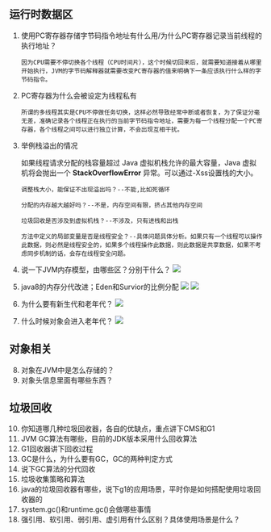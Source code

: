 ## 运行时数据区

1. 使用PC寄存器存储字节码指令地址有什么用/为什么PC寄存器记录当前线程的执行地址？

   `因为CPU需要不停切换各个线程（CPU时间片），这个时候切回来后，就需要知道接着从哪里开始执行，JVM的字节码解释器就需要改变PC寄存器的值来明确下一条应该执行什么样的字节码指令。`

2. PC寄存器为什么会被设定为线程私有

   `所谓的多线程其实是CPU不停做任务切换，这样必然导致经常中断或者恢复，为了保证分毫无差，准确记录各个线程正在执行的当前字节码指令地址，需要为每一个线程分配一个PC寄存器，各个线程之间可以进行独立计算，不会出现互相干扰。`

3. 举例栈溢出的情况

   如果线程请求分配的栈容量超过 Java 虚拟机栈允许的最大容量，Java 虚拟机将会抛出一个 **StackOverflowError** 异常。可以通过-Xss设置栈的大小。

   `调整栈大小，能保证不出现溢出吗？--不能,比如死循环`

   `分配的内存越大越好吗？--不是，内存空间有限，挤占其他内存空间`

   `垃圾回收是否涉及到虚拟机栈？--不涉及，只有进栈和出栈`

   `方法中定义的局部变量是否是线程安全？--具体问题具体分析。如果只有一个线程可以操作此数据，则必然是线程安全的，如果多个线程操作此数据，则此数据是共享数据，如果不考虑同步机制的话，会存在线程安全问题。`

4. 说一下JVM内存模型，由哪些区？分别干什么？
   <img src="/images/jvm/answer4.jpg">

5. java8的内存分代改进；Eden和Survior的比例分配
   <img src="/images/jvm/answer3.jpg">
   <img src="/images/jvm/answer2.jpg">

6. 为什么要有新生代和老年代？
   <img src="/images/jvm/answer1.jpg">

7. 什么时候对象会进入老年代？
   <img src="/images/jvm/answer5.jpg">
## 对象相关


8. 对象在JVM中是怎么存储的？
9. 对象头信息里面有哪些东西？

## 垃圾回收

10. 你知道哪几种垃圾回收器，各自的优缺点，重点讲下CMS和G1
11. JVM GC算法有哪些，目前的JDK版本采用什么回收算法
12. G1回收器讲下回收过程
13. GC是什么，为什么要有GC，GC的两种判定方式
14. 说下GC算法的分代回收
15. 垃圾收集策略和算法
16. java的垃圾回收器有哪些，说下g1的应用场景，平时你是如何搭配使用垃圾回收器的
17. system.gc()和runtime.gc()会做哪些事情
18. 强引用、软引用、弱引用、虚引用有什么区别？具体使用场景是什么？ 
